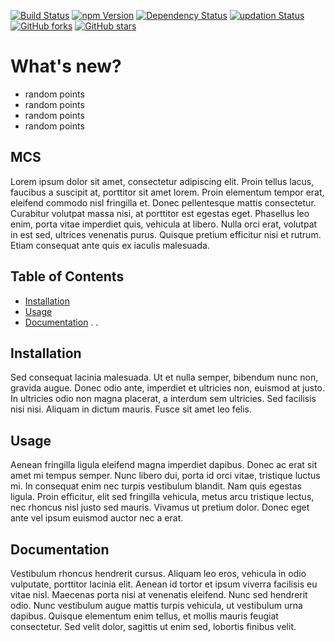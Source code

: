 [![Build Status](https://img.shields.io/travis/USER/REPO.svg)](http://apisrv-dashboard-prod-1100.zreem.com/pages/dashboard)
[![npm Version](https://img.shields.io/npm/v/npm.svg)](http://apisrv-dashboard-prod-1100.zreem.com/pages/dashboard)
[![Dependency Status](https://img.shields.io/versioneye/d/ruby/rails.svg)](http://apisrv-dashboard-prod-1100.zreem.com/pages/dashboard)
[![updation Status](https://img.shields.io/github/issues/detail/last-update/badges/shields/979.svg)](http://apisrv-dashboard-prod-1100.zreem.com/pages/dashboard)
[![GitHub forks](https://img.shields.io/github/forks/badges/shields.svg?style=social&label=Fork)](http://apisrv-dashboard-prod-1100.zreem.com/pages/dashboard)
[![GitHub stars](https://img.shields.io/github/stars/badges/shields.svg?style=social&label=Stars)](http://apisrv-dashboard-prod-1100.zreem.com/pages/dashboard)

# What's new?
  * random points
  * random points
  * random points
  * random points
  
## MCS

<p "align" = "left">
  Lorem ipsum dolor sit amet, consectetur adipiscing elit. Proin tellus lacus, faucibus a suscipit at, porttitor sit amet lorem. Proin elementum tempor erat, eleifend commodo nisl fringilla et. Donec pellentesque mattis consectetur. Curabitur volutpat massa nisi, at porttitor est egestas eget. Phasellus leo enim, porta vitae imperdiet quis, vehicula at libero. Nulla orci erat, volutpat in est sed, ultrices venenatis purus. Quisque pretium efficitur nisi et rutrum. Etiam consequat ante quis ex iaculis malesuada.
  </p>
  
## Table of Contents

* [Installation](https://github.com/monikasuresh/MCS/blob/master/README.md#installation)
* [Usage](#usage)
* [Documentation](#documentation)
.
.

## Installation

Sed consequat lacinia malesuada. Ut et nulla semper, bibendum nunc non, gravida augue. Donec odio ante, imperdiet et ultricies non, euismod at justo. In ultricies odio non magna placerat, a interdum sem ultricies. Sed facilisis nisi nisi. Aliquam in dictum mauris. Fusce sit amet leo felis.

## Usage

Aenean fringilla ligula eleifend magna imperdiet dapibus. Donec ac erat sit amet mi tempus semper. Nunc libero dui, porta id orci vitae, tristique luctus mi. In consequat enim nec turpis vestibulum blandit. Nam quis egestas ligula. Proin efficitur, elit sed fringilla vehicula, metus arcu tristique lectus, nec rhoncus nisl justo sed mauris. Vivamus ut pretium dolor. Donec eget ante vel ipsum euismod auctor nec a erat.

## Documentation

Vestibulum rhoncus hendrerit cursus. Aliquam leo eros, vehicula in odio vulputate, porttitor lacinia elit. Aenean id tortor et ipsum viverra facilisis eu vitae nisl. Maecenas porta nisi at venenatis eleifend. Nunc sed hendrerit odio. Nunc vestibulum augue mattis turpis vehicula, ut vestibulum urna dapibus. Quisque elementum enim tellus, et mollis mauris feugiat consectetur. Sed velit dolor, sagittis ut enim sed, lobortis finibus velit.
